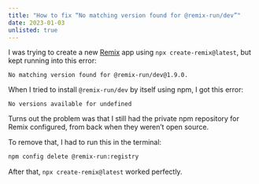 ```yaml
---
title: "How to fix “No matching version found for @remix-run/dev”"
date: 2023-01-03
unlisted: true
---
```


I was trying to create a new [Remix](https://remix.run) app using `npx create-remix@latest`, but kept running into this error:

```
No matching version found for @remix-run/dev@1.9.0.
```

When I tried to install `@remix-run/dev` by itself using npm, I got this error:

```
No versions available for undefined
```

Turns out the problem was that I still had the private npm repository for Remix configured, from back when they weren’t open source.

To remove that, I had to run this in the terminal:

```bash
npm config delete @remix-run:registry
```

After that, `npx create-remix@latest` worked perfectly.
